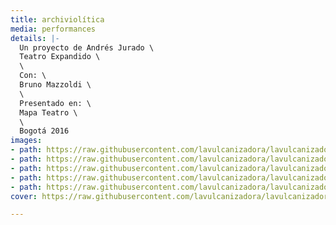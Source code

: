 ```yaml
---
title: archiviolítica
media: performances
details: |-
  Un proyecto de Andrés Jurado \
  Teatro Expandido \
  \
  Con: \
  Bruno Mazzoldi \
  \
  Presentado en: \
  Mapa Teatro \
  \
  Bogotá 2016
images:
- path: https://raw.githubusercontent.com/lavulcanizadora/lavulcanizadora/main/uploads/archiviolitica/archiviolitica-1.png
- path: https://raw.githubusercontent.com/lavulcanizadora/lavulcanizadora/main/uploads/archiviolitica/archiviolitica-2.png
- path: https://raw.githubusercontent.com/lavulcanizadora/lavulcanizadora/main/uploads/archiviolitica/archiviolitica-3.png
- path: https://raw.githubusercontent.com/lavulcanizadora/lavulcanizadora/main/uploads/archiviolitica/archiviolitica-4.png
- path: https://raw.githubusercontent.com/lavulcanizadora/lavulcanizadora/main/uploads/archiviolitica/archiviolitica-5.png
cover: https://raw.githubusercontent.com/lavulcanizadora/lavulcanizadora/main/uploads/project-covers/archiviolitica-cover.png

---
```

